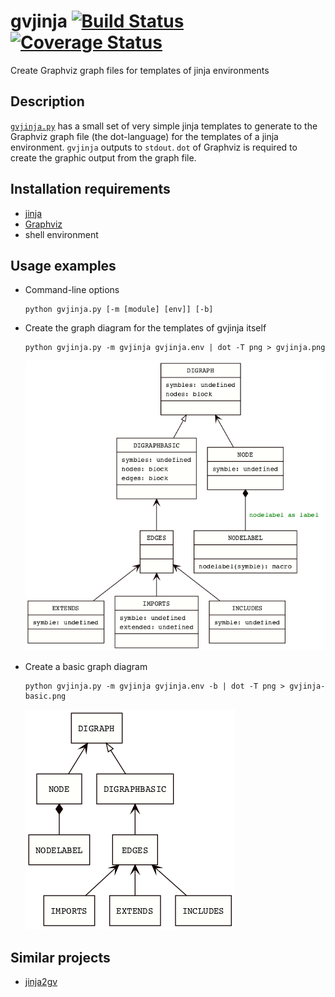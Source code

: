 # gvjinja [![Build Status](https://travis-ci.org/VC-H/gvjinja.svg?branch=master)](https://travis-ci.org/VC-H/gvjinja) [![Coverage Status](https://coveralls.io/repos/github/VC-H/gvjinja/badge.svg?branch=master)](https://coveralls.io/github/VC-H/gvjinja?branch=master)
Create Graphviz graph files for templates of jinja environments

## Description
[`gvjinja.py`](https://github.com/VC-H/gvjinja/blob/master/gvjinja.py)
has a small set of very simple jinja templates to generate to the
Graphviz graph file (the dot-language) for the templates of a jinja
environment. `gvjinja` outputs to `stdout`. `dot` of Graphviz is
required to create the graphic output from the graph file.

## Installation requirements
* [jinja](https://github.com/pallets/jinja)
* [Graphviz](http://www.graphviz.org)
* shell environment

## Usage examples

* Command-line options
  ```shell
  python gvjinja.py [-m [module] [env]] [-b]
  ```
* Create the graph diagram for the templates of gvjinja itself
  ```shell
  python gvjinja.py -m gvjinja gvjinja.env | dot -T png > gvjinja.png
  ```
  ![digraph](https://github.com/VC-H/gvjinja/blob/master/gvjinja.png?raw=true)

* Create a basic graph diagram
  ```shell
  python gvjinja.py -m gvjinja gvjinja.env -b | dot -T png > gvjinja-basic.png
  ```
  ![digraph](https://github.com/VC-H/gvjinja/blob/master/gvjinja-basic.png?raw=true)

## Similar projects
* [jinja2gv](https://github.com/maxim-s-barabash/jinja2gv)
